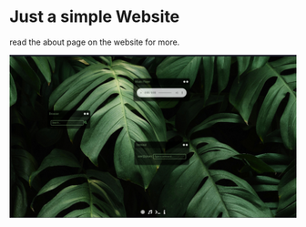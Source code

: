 # Just a simple Website
read the about page on the website for more.

![Website Preview](./website.png)

